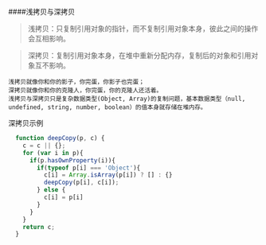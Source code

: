 ####浅拷贝与深拷贝
>浅拷贝：只复制引用对象的指针，而不复制引用对象本身，彼此之间的操作会互相影响。

>深拷贝：复制引用对象本身，在堆中重新分配内存，复制后的对象和引用对象互不影响。

    浅拷贝就像你和你的影子，你完蛋，你影子也完蛋；
    深拷贝就像你和你的克隆人，你完蛋，你的克隆人还活着。
    浅拷贝与深拷贝只是复杂数据类型(Object, Array)的复制问题，基本数据类型（null, undefined, string, number, boolean）的值本身就存储在堆内存。

深拷贝示例
```javascript
  function deepCopy(p, c) {
    c = c || {};
    for (var i in p){
      if(p.hasOwnProperty(i)){
        if(typeof p[i] === 'Object'){
          c[i] = Array.isArray(p[i]) ? [] : {}
          deepCopy(p[i], c[i]);
        } else {
          c[i] = p[i]
        }
      }
    }
    return c;
  }


